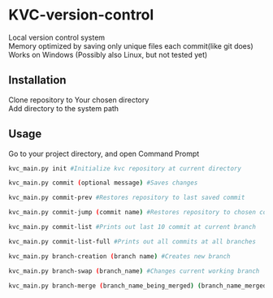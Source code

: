 # KVC-version-control
Local version control system <br/>
Memory optimized by saving only unique files each commit(like git does) <br/>
Works on Windows (Possibly also Linux, but not tested yet)
## Installation
Clone repository to Your chosen directory<br/>
Add directory to the system path
 
## Usage
Go to your project directory, and open Command Prompt
```bash
kvc_main.py init #Initialize kvc repository at current directory
```
```bash
kvc_main.py commit (optional message) #Saves changes 
```
```bash
kvc_main.py commit-prev #Restores repository to last saved commit
```
```bash
kvc_main.py commit-jump (commit name) #Restores repository to chosen commit
```
```bash
kvc_main.py commit-list #Prints out last 10 commit at current branch
```
```bash
kvc_main.py commit-list-full #Prints out all commits at all branches
```
```bash
kvc_main.py branch-creation (branch name) #Creates new branch
```
```bash
kvc_main.py branch-swap (branch_name) #Changes current working branch
```
```bash
kvc_main.py branch-merge (branch_name_being_merged) (branch_name_merged_to) #Merges 2 branches
```
